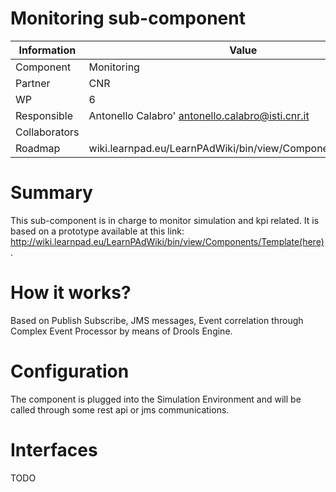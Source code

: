 Monitoring sub-component
====================

Information   | Value
------------- | --------
Component     | Monitoring
Partner       | CNR
WP            | 6
Responsible   | Antonello Calabro' <antonello.calabro@isti.cnr.it>
Collaborators | 
Roadmap       | wiki.learnpad.eu/LearnPAdWiki/bin/view/Components/Monitoring

# Summary
This sub-component is in charge to monitor simulation and kpi related.
It is based on a prototype available at this link:
http://wiki.learnpad.eu/LearnPAdWiki/bin/view/Components/Template(here).

# How it works?
Based on Publish Subscribe, JMS messages, Event correlation through Complex
Event Processor by means of Drools Engine. 

# Configuration
The component is plugged into the Simulation Environment and
will be called through some rest api or jms communications.

# Interfaces
TODO
